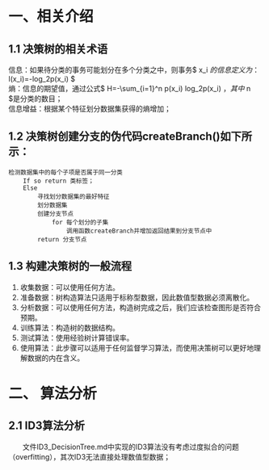 <script type="text/javascript" async
  src="https://cdn.mathjax.org/mathjax/latest/MathJax.js?config=TeX-MML-AM_CHTML">
</script>

# 一、相关介绍
## 1.1 决策树的相关术语
信息：如果待分类的事务可能划分在多个分类之中，则事务$ x_i $的信息定义为：$ l(x_i)=-log_2p(x_i) $  
熵：信息的期望值，通过公式$ H=-\sum_{i=1}^n p(x_i) log_2p(x_i) $，其中$ n $是分类的数目；  
信息增益：根据某个特征划分数据集获得的熵增加；  


## 1.2 决策树创建分支的伪代码createBranch()如下所示：
```
检测数据集中的每个子项是否属于同一分类  
    If so return 类标签；  
    Else  
        寻找划分数据集的最好特征  
        划分数据集  
        创建分支节点  
            for 每个划分的子集  
                调用函数createBranch并增加返回结果到分支节点中  
        return 分支节点 
 ```
 
## 1.3 构建决策树的一般流程
1. 收集数据：可以使用任何方法。
2. 准备数据：树构造算法只适用于标称型数据，因此数值型数据必须离散化。
3. 分析数据：可以使用任何方法，构造树完成之后，我们应该检查图形是否符合预期。
4. 训练算法：构造树的数据结构。
5. 测试算法：使用经验树计算错误率。
6. 使用算法：此步骤可以适用于任何监督学习算法，而使用决策树可以更好地理解数据的内在含义。

# 二、 算法分析
## 2.1 ID3算法分析
&emsp;&emsp;文件ID3_DecisionTree.md中实现的ID3算法没有考虑过度拟合的问题（overfitting），其次ID3无法直接处理数值型数据；
